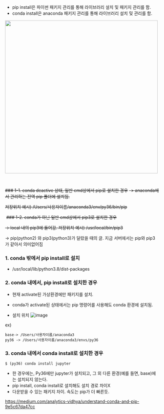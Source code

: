 
- pip install은 파이썬 패키지 관리를 통해 라이브러리 설치 및 패키지 관리를 함.
- conda install은 anaconda 패키지 관리를 통해 라이브러리 설치 및 관리를 함.

<img src="https://github.com/sandartchip/TIL/assets/15938354/3bba3974-0224-4bc1-b165-49a2c7e14b3e" width="500px"/>

​

~~### 1-1. conda deactive 상태, 일반 cmd상에서 pip로 설치한 경우~~
~~-> anaconda에서 관리하는 전역 pip 폴더에 설치됨.~~

~~저장위치 예시) /Users/사용자이름/anaconda3/env/py36/bin/pip~~

​
~~### 1-2. conda가 아닌 일반 cmd상에서 pip3로 설치한 경우​~~

~~-> local 내의 pip3에 들어감.
저장위치 예시) /usr/local/bin/pip3~~

-> pip(python2) 와 pip3(python3)가 달랐을 때의 글. 지금 서버에서는 pip와 pip3가 같아서 의미없어짐

### 1. conda 밖에서 pip install로 설치 
- /usr/local/lib/python3.8/dist-packages

### 2. conda 내에서, pip install로 설치한 경우
- 현재 activate된 가상환경에만 패키지를 설치.
- conda가 activate된 상태에서는 pip 명령어를 사용해도 conda 환경에 설치됨.

- 설치 위치
![image](https://github.com/sandartchip/TIL/assets/15938354/a32d3db1-e1bc-47d5-a932-ca642b65b9a4)

ex)

```
base-> /Users/사용자이름/anaconda3
py36 -> /Users/사용자이름/anaconda3/envs/py36
```

### 3. conda 내에서 conda install로 설치한 경우 
```
$ (py36) conda install jupyter
```
- 한 경우에는, Py36에만 jupyter가 설치되고, 그 외 다른 환경(예를 들면, base)에는 설치되지 않는다.
- pip install, conda install로 설치해도 설치 경로 차이X
- 다운받을 수 있는 패키지 차이. 속도는 pip가 더 빠른듯.

https://medium.com/analytics-vidhya/understand-conda-and-pip-9e5c67da47cc

​
